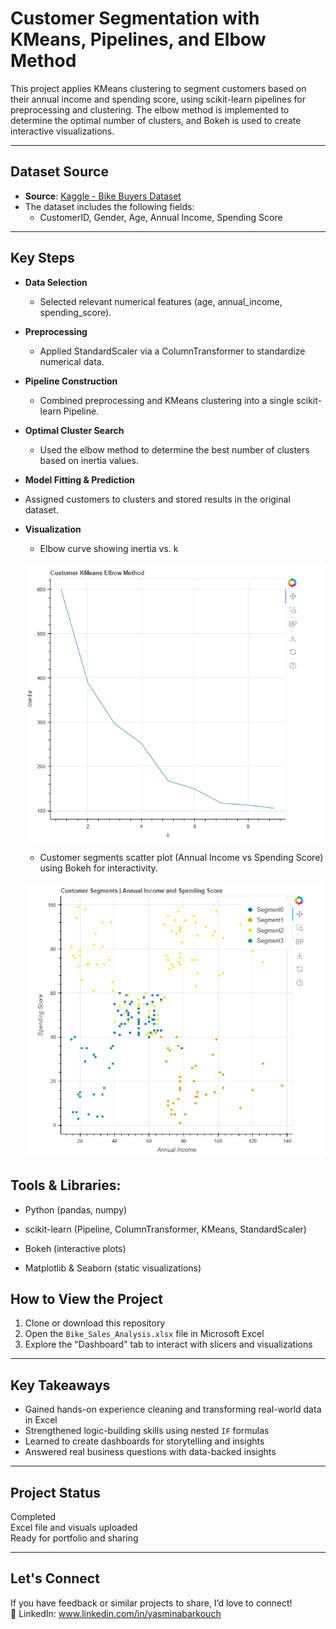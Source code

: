 # Customer Segmentation with KMeans, Pipelines, and Elbow Method

This project applies KMeans clustering to segment customers based on their annual income and spending score, using scikit-learn pipelines for preprocessing and clustering. The elbow method is implemented to determine the optimal number of clusters, and Bokeh is used to create interactive visualizations.

---

##  Dataset Source

- **Source**: [Kaggle - Bike Buyers Dataset](https://www.kaggle.com/datasets/vjchoudhary7/customer-segmentation-tutorial-in-python?resource=download) 
- The dataset includes the following fields:
  - CustomerID, Gender, Age, Annual Income, Spending Score

---

##  Key Steps

- **Data Selection**
  - Selected relevant numerical features (age, annual_income, spending_score).
- **Preprocessing**
  - Applied StandardScaler via a ColumnTransformer to standardize numerical data.
- **Pipeline Construction**
  - Combined preprocessing and KMeans clustering into a single scikit-learn Pipeline.
- **Optimal Cluster Search**
  - Used the elbow method to determine the best number of clusters based on inertia values.
 - **Model Fitting & Prediction**
  - Assigned customers to clusters and stored results in the original dataset.
- **Visualization**
  - Elbow curve showing inertia vs. k
 
  ![Elbow Screenshot](/image/Elbow.png)
  
  - Customer segments scatter plot (Annual Income vs Spending Score) using Bokeh for interactivity.
 
  ![Segment Screenshot](/image/Customer_Segment.png)  

## Tools & Libraries:

- Python (pandas, numpy)

- scikit-learn (Pipeline, ColumnTransformer, KMeans, StandardScaler)

- Bokeh (interactive plots)

- Matplotlib & Seaborn (static visualizations)

##  How to View the Project

1. Clone or download this repository
2. Open the `Bike_Sales_Analysis.xlsx` file in Microsoft Excel
3. Explore the "Dashboard" tab to interact with slicers and visualizations

---

##  Key Takeaways

- Gained hands-on experience cleaning and transforming real-world data in Excel
- Strengthened logic-building skills using nested `IF` formulas
- Learned to create dashboards for storytelling and insights
- Answered real business questions with data-backed insights

---

##  Project Status

 Completed  
 Excel file and visuals uploaded  
 Ready for portfolio and sharing

---

##  Let's Connect

If you have feedback or similar projects to share, I’d love to connect!  
📧 LinkedIn: www.linkedin.com/in/yasminabarkouch
